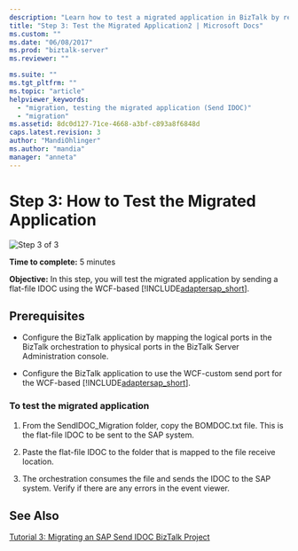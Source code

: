 ```yaml
---
description: "Learn how to test a migrated application in BizTalk by receiving a flat-file IDOC using the WCF-based SAP adapter."
title: "Step 3: Test the Migrated Application2 | Microsoft Docs"
ms.custom: ""
ms.date: "06/08/2017"
ms.prod: "biztalk-server"
ms.reviewer: ""

ms.suite: ""
ms.tgt_pltfrm: ""
ms.topic: "article"
helpviewer_keywords: 
  - "migration, testing the migrated application (Send IDOC)"
  - "migration"
ms.assetid: 8dc0d127-71ce-4668-a3bf-c893a8f6848d
caps.latest.revision: 3
author: "MandiOhlinger"
ms.author: "mandia"
manager: "anneta"
---
```

# Step 3: How to Test the Migrated Application

![Step 3 of 3](../../adapters-and-accelerators/adapter-oracle-database/media/step-3of3.gif "Step_3of3")  
  
 **Time to complete:** 5 minutes  
  
 **Objective:** In this step, you will test the migrated application by sending a flat-file IDOC using the WCF-based [!INCLUDE[adaptersap_short](../../includes/adaptersap-short-md.md)].  
  
## Prerequisites  
  
- Configure the BizTalk application by mapping the logical ports in the BizTalk orchestration to physical ports in the BizTalk Server Administration console.  
  
- Configure the BizTalk application to use the WCF-custom send port for the WCF-based [!INCLUDE[adaptersap_short](../../includes/adaptersap-short-md.md)].  
  
### To test the migrated application  
  
1. From the SendIDOC_Migration folder, copy the BOMDOC.txt file. This is the flat-file IDOC to be sent to the SAP system.  
  
2. Paste the flat-file IDOC to the folder that is mapped to the file receive location.  
  
3. The orchestration consumes the file and sends the IDOC to the SAP system. Verify if there are any errors in the event viewer.  
  
## See Also
  
[Tutorial 3: Migrating an SAP Send IDOC BizTalk Project](../../adapters-and-accelerators/adapter-sap/tutorial-3-migrating-an-sap-send-idoc-biztalk-project.md)
